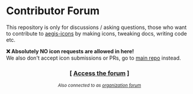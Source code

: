 # Contributor Forum

This repository is only for discussions / asking questions, those who want to contribute to [aegis-icons](https://github.com/aegis-icons/aegis-icons) by making icons, tweaking docs, writing code etc.

**:x: Absolutely NO icon requests are allowed in here!** \
We also don't accept icon submissions or PRs, go to [main repo](https://github.com/aegis-icons/aegis-icons) instead.

<h3 align="center">[ <a href="https://github.com/aegis-icons/contributor-forum/discussions">Access the forum</a> ]</h3>
<p align="center"><sup><i>Also connected to as <a href="https://github.com/orgs/aegis-icons/discussions">organization forum</a></i></sup></p>
